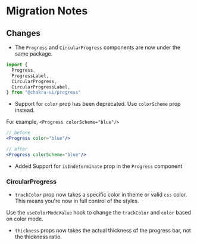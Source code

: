 # Migration Notes

## Changes

- The `Progress` and `CircularProgress` components are now under the same
  package.

```jsx
import {
  Progress,
  ProgressLabel,
  CircularProgress,
  CircularProgressLabel,
} from "@chakra-ui/progress"
```

- Support for `color` prop has been deprecated. Use `colorScheme` prop instead.

For example, `<Progress colorScheme="blue"/>`

```jsx
// before
<Progress color="blue"/>

// after
<Progress colorScheme="blue"/>
```

- Added Support for `isIndeterminate` prop in the `Progress` component

### CircularProgress

- `trackColor` prop now takes a specific color in theme or valid `css` color.
  This means you're now in full control of the styles.

Use the `useColorModeValue` hook to change the `trackColor` and `color` based on
color mode.

- `thickness` props now takes the actual thickness of the progress bar, not the
  thickness ratio.
